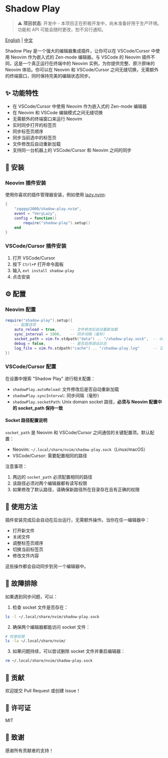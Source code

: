 # Shadow Play

> ⚠️ **项目状态**: 开发中 - 本项目正在积极开发中，尚未准备好用于生产环境。功能和 API 可能会随时更改，恕不另行通知。

[English](README.md) | [中文](README_zh.md)

Shadow Play 是一个强大的编辑器集成插件，让你可以在 VSCode/Cursor 中使用 Neovim 作为嵌入式的 Zen-mode 编辑器。与 VSCode 的 Neovim 插件不同，这是一个真正运行在终端中的 Neovim 实例，为你提供完整、原汁原味的 Neovim 体验。你可以在 Neovim 和 VSCode/Cursor 之间无缝切换，无需额外的终端窗口，同时保持完美的编辑状态同步。

## ✨ 功能特性

- 在 VSCode/Cursor 中使用 Neovim 作为嵌入式的 Zen-mode 编辑器
- 在 Neovim 和 VSCode 编辑模式之间无缝切换
- 无需额外的终端窗口来运行 Neovim
- 实时同步打开的标签页
- 同步标签页顺序
- 同步当前选中的标签页
- 文件修改后自动重新加载
- 支持同一台机器上的 VSCode/Cursor 和 Neovim 之间的同步

## 🚀 安装

### Neovim 插件安装

使用你喜欢的插件管理器安装，例如使用 [lazy.nvim](https://github.com/folke/lazy.nvim):

```lua
{
    "zqqqqz2000/shadow-play.nvim",
    event = "VeryLazy",
    config = function()
        require("shadow-play").setup()
    end
}
```

### VSCode/Cursor 插件安装

1. 打开 VSCode/Cursor
2. 按下 `Ctrl+P` 打开命令面板
3. 输入 `ext install shadow-play`
4. 点击安装

## ⚙️ 配置

### Neovim 配置

```lua
require("shadow-play").setup({
    -- 配置选项
    auto_reload = true,      -- 文件修改后自动重新加载
    sync_interval = 1000,    -- 同步间隔（毫秒）
    socket_path = vim.fn.stdpath("data") .. "/shadow-play.sock",  -- Unix domain socket 路径
    debug = false,           -- 是否启用调试日志
    log_file = vim.fn.stdpath("cache") .. "/shadow-play.log"      -- 日志文件路径
})
```

### VSCode/Cursor 配置

在设置中搜索 "Shadow Play" 进行相关配置：

- `shadowPlay.autoReload`: 文件修改后是否自动重新加载
- `shadowPlay.syncInterval`: 同步间隔（毫秒）
- `shadowPlay.socketPath`: Unix domain socket 路径，**必须与 Neovim 配置中的 socket_path 保持一致**

#### Socket 路径配置说明

`socket_path` 是 Neovim 和 VSCode/Cursor 之间通信的关键配置项。默认配置：

- Neovim: `~/.local/share/nvim/shadow-play.sock`（Linux/macOS）
- VSCode/Cursor: 需要配置相同的路径

注意事项：
1. 两边的 `socket_path` 必须配置相同的路径
2. 该路径必须对两个编辑器都有读写权限
3. 如果修改了默认路径，请确保新路径所在目录存在且有正确的权限

## 🔧 使用方法

插件安装完成后会自动在后台运行，无需额外操作。当你在任一编辑器中：

- 打开新文件
- 关闭文件
- 调整标签页顺序
- 切换当前标签页
- 修改文件内容

这些操作都会自动同步到另一个编辑器中。

## 🐛 故障排除

如果遇到同步问题，可以：

1. 检查 socket 文件是否存在：
```bash
ls -l ~/.local/share/nvim/shadow-play.sock
```

2. 确保两个编辑器都能访问 socket 文件：
```bash
# 检查权限
ls -la ~/.local/share/nvim/
```

3. 如果问题持续，可以尝试删除 socket 文件并重启编辑器：
```bash
rm ~/.local/share/nvim/shadow-play.sock
```

## 🤝 贡献

欢迎提交 Pull Request 或创建 Issue！

## 📝 许可证

MIT

## 🙏 致谢

感谢所有贡献者的支持！ 